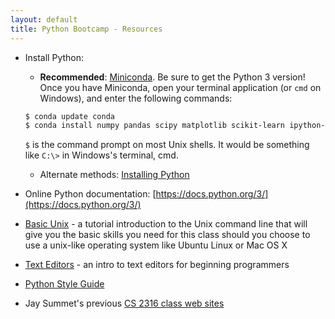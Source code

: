 ```yaml
---
layout: default
title: Python Bootcamp - Resources
---
```


- Install Python:

    - **Recommended**: [Miniconda](http://conda.pydata.org/miniconda.html). Be sure to get the Python 3 version! Once you have Miniconda, open your terminal application (or `cmd` on Windows), and enter the following commands:

    ```sh
    $ conda update conda
    $ conda install numpy pandas scipy matplotlib scikit-learn ipython-notebook
    ```

    `$` is the command prompt on most Unix shells. It would be something like `C:\>` in Windows's terminal, cmd.


    - Alternate methods: [Installing Python](installing-python.html)

- Online Python documentation: [https://docs.python.org/3/](https://docs.python.org/3/)
- [Basic Unix](http://matt.might.net/articles/basic-unix/) - a tutorial introduction to the Unix command line
that will give you the basic skills you need for this class should you choose to use a unix-like operating system like Ubuntu Linux or Mac OS X
- [Text Editors](text-editors.html) - an intro to text editors for beginning programmers
- [Python Style Guide](http://legacy.python.org/dev/peps/pep-0008/)
- Jay Summet's previous [CS 2316 class web sites](http://www.cc.gatech.edu/~summetj/teaching.html#cs2316)
